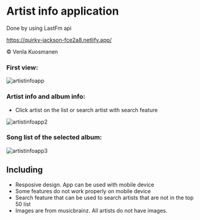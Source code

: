 # Artist info application

Done by using LastFm api

https://quirky-jackson-fce2a8.netlify.app/

© Venla Kuosmanen


### First view:

![artistinfoapp](https://user-images.githubusercontent.com/72703581/142619568-4a3e5389-5069-41f2-8d1f-bfc796f2c6d2.png)

### Artist info and album info:

- Click artist on the list or search artist with search feature

![artistinfoapp2](https://user-images.githubusercontent.com/72703581/142619587-55aca232-f807-4753-9be1-54a70248b298.png)

### Song list of the selected album:

![artistinfoapp3](https://user-images.githubusercontent.com/72703581/142619603-0aa7ca3d-de6a-465e-86cf-8a4dc3c0263f.png)

## Including

- Resposive design. App can be used with mobile device
- Some features do not work properly on mobile device
- Search feature that can be used to search artists that are not in the top 50 list
- Images are from musicbrainz. All artists do not have images.

